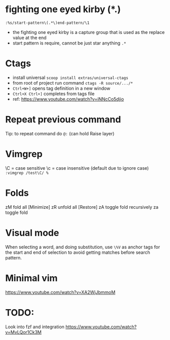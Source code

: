 # fighting one eyed kirby  \(*.\)
`:%s/start-pattern\(.*\)end-pattern/\1`
- the fighting one eyed kirby is a capture group that is used as the replace value at the end
- start pattern is require, cannot be just star anything `.*`


# Ctags
- install universal `scoop install extras/universal-ctags`
- from root of project run command `ctags -R source/.../*`
- `Ctrl+W+]` opens tag definition in a new window
- `Ctrl+X Ctrl+]` completes from tags file
- ref: https://www.youtube.com/watch?v=iNNcCo5djio


# Repeat previous command
Tip: to repeat command do `@:` (can hold Raise layer)


# Vimgrep
\C = case sensitive
\c = case insensitive (default due to ignore case)
`:vimgrep /test\C/ %`


# Folds
zM fold all [Minimize]
zR unfold all [Restore]
zA toggle fold recursively
za toggle fold


# Visual mode
When selecting a word, and doing substitution, use `\%V` as anchor tags
for the start and end of selection to avoid getting matches before search pattern.


# Minimal vim
https://www.youtube.com/watch?v=XA2WjJbmmoM



# TODO:
Look into fzf and integration https://www.youtube.com/watch?v=MvLQor1Ck3M
